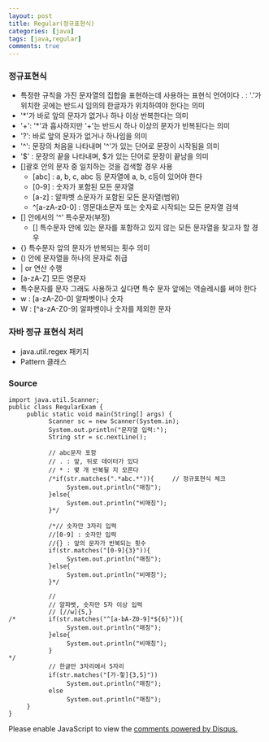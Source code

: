 ```yaml
---
layout: post
title: Regular(정규표현식)
categories: [java]
tags: [java,regular]
comments: true
---
```

### 정규표현식
- 특정한 규칙을 가진 문자열의 집합을 표현하는데 사용하는 표현식 언어이다
. : '.'가 위치한 곳에는 반드시 임의의 한글자가 위치하여야 한다는 의미
- '*'가 바로 앞의 문자가 없거나 하나 이상 반복한다는 의미
- '+': '*'과 흡사하지만 '+'는 반드시 하나 이상의 문자가 반복된다는 의미
- '?': 바로 앞의 문자가 없거나 하나임을 의미
- '^': 문장의 처음을 나타내며 '^'가 있는 단어로 문장이 시작됨을 의미
- '$' : 문장의 끝을 나타내며, $가 있는 단어로 문장이 끝남을 의미
- []괄호 안의 문자 중 일치하는 것을 검색할 경우 사용
  - [abc] : a, b, c, abc 등 문자열에 a, b, c등이 있어야 한다
  - [0-9] : 숫자가 포함된 모든 문자열
  - [a-z] : 알파벳 소문자가 포함된 모든 문자열(범위)
  - ^[a-zA-z0-0] : 영문대소문자 또는 숫자로 시작되는 모든 문자열 검색
- [] 안에서의 '^' 특수문자(부정)
  - [] 특수문자 안에 있는 문자를 포함하고 있지 않는 모든 문자열을 찾고자 할 경우
- {} 특수문자 앞의 문자가 반복되는 횟수 의미
- () 안에 문자열을 하나의 문자로 취급
- | or 연산 수행
- [a-zA-Z] 모든 영문자
- 특수문자를 문자 그래도 사용하고 싶다면 특수 문자 앞에는 역슬레시를 써야 한다
- w : [a-zA-Z0-0] 알파벳이나 숫자
- W : [^a-zA-Z0-9] 알파벳이나 숫자를 제외한 문자

### 자바 정규 표현식 처리
- java.util.regex 패키지
- Pattern 클래스

### Source
~~~
import java.util.Scanner;
public class ReqularExam {
     public static void main(String[] args) {
           Scanner sc = new Scanner(System.in);
           System.out.println("문자열 입력:");
           String str = sc.nextLine();
           
           // abc문자 포함
           // . : 앞, 뒤로 데이터가 있다
           // * : 몇 개 반복될 지 모른다
           /*if(str.matches(".*abc.*")){     // 정규표현식 체크
                System.out.println("매칭");
           }else{
                System.out.println("비매칭");
           }*/
           
           /*// 숫자만 3자리 입력
           //[0-9] : 숫자만 입력
           //{} : 앞의 문자가 반복되는 횟수
           if(str.matches("[0-9]{3}")){
                System.out.println("매칭");
           }else{
                System.out.println("비매칭");
           }*/
           
           //
           // 알파벳, 숫자만 5자 이상 입력
           // [//w]{5,}
/*         if(str.matches("^[a-bA-Z0-9]*${6}")){
                System.out.println("매칭");
           }else{
                System.out.println("비매칭");
           }
*/         
           // 한글만 3자리에서 5자리
           if(str.matches("[가-힣]{3,5}"))
                System.out.println("매칭");
           else
                System.out.println("매칭");
     }
}
~~~

<div id="disqus_thread"></div>
<script>

/**
*  RECOMMENDED CONFIGURATION VARIA*BLES: EDIT AND UNCOMMENT THE SECTION BELOW TO INSERT DYNAMIC VALUES FROM YOUR PLATFORM OR CMS.
*  LEARN WHY DEFINING THESE VARIABLES IS IMPORTANT: https://disqus.com/admin/universalcode/#configuration-variables*/
/*
var disqus_config = function () {
this.page.url = PAGE_URL;  // Replace PAGE_URL with your page's canonical URL variable
this.page.identifier = PAGE_IDENTIFIER; // Replace PAGE_IDENTIFIER with your page's unique identifier variable
};
*/
(function() { // DON'T EDIT BELOW THIS LINE
var d = document, s = d.createElement('script');
s.src = 'https://parkwonhui.disqus.com/embed.js';
s.setAttribute('data-timestamp', +new Date());
(d.head || d.body).appendChild(s);
})();
</script>
<noscript>Please enable JavaScript to view the <a href="https://disqus.com/?ref_noscript">comments powered by Disqus.</a></noscript>
                            